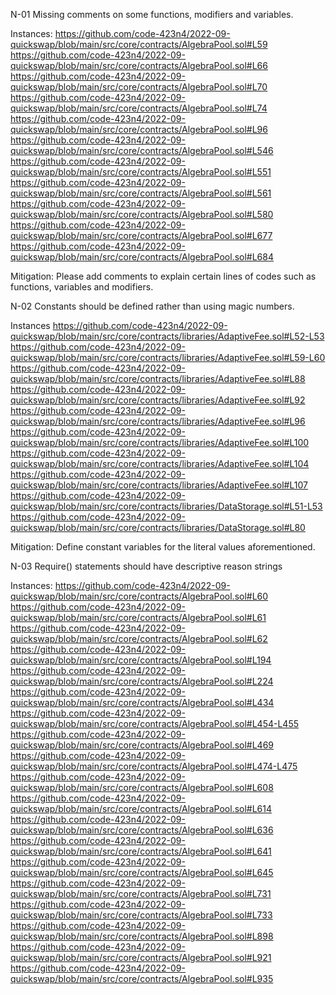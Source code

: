 N-01 Missing comments on some functions, modifiers and variables.

Instances:
https://github.com/code-423n4/2022-09-quickswap/blob/main/src/core/contracts/AlgebraPool.sol#L59
https://github.com/code-423n4/2022-09-quickswap/blob/main/src/core/contracts/AlgebraPool.sol#L66
https://github.com/code-423n4/2022-09-quickswap/blob/main/src/core/contracts/AlgebraPool.sol#L70
https://github.com/code-423n4/2022-09-quickswap/blob/main/src/core/contracts/AlgebraPool.sol#L74
https://github.com/code-423n4/2022-09-quickswap/blob/main/src/core/contracts/AlgebraPool.sol#L96
https://github.com/code-423n4/2022-09-quickswap/blob/main/src/core/contracts/AlgebraPool.sol#L546
https://github.com/code-423n4/2022-09-quickswap/blob/main/src/core/contracts/AlgebraPool.sol#L551
https://github.com/code-423n4/2022-09-quickswap/blob/main/src/core/contracts/AlgebraPool.sol#L561
https://github.com/code-423n4/2022-09-quickswap/blob/main/src/core/contracts/AlgebraPool.sol#L580
https://github.com/code-423n4/2022-09-quickswap/blob/main/src/core/contracts/AlgebraPool.sol#L677
https://github.com/code-423n4/2022-09-quickswap/blob/main/src/core/contracts/AlgebraPool.sol#L684


Mitigation:
Please add comments to explain certain lines of codes such as functions, variables and modifiers.

N-02 Constants should be defined rather than using magic numbers.

Instances
https://github.com/code-423n4/2022-09-quickswap/blob/main/src/core/contracts/libraries/AdaptiveFee.sol#L52-L53
https://github.com/code-423n4/2022-09-quickswap/blob/main/src/core/contracts/libraries/AdaptiveFee.sol#L59-L60
https://github.com/code-423n4/2022-09-quickswap/blob/main/src/core/contracts/libraries/AdaptiveFee.sol#L88
https://github.com/code-423n4/2022-09-quickswap/blob/main/src/core/contracts/libraries/AdaptiveFee.sol#L92
https://github.com/code-423n4/2022-09-quickswap/blob/main/src/core/contracts/libraries/AdaptiveFee.sol#L96
https://github.com/code-423n4/2022-09-quickswap/blob/main/src/core/contracts/libraries/AdaptiveFee.sol#L100
https://github.com/code-423n4/2022-09-quickswap/blob/main/src/core/contracts/libraries/AdaptiveFee.sol#L104
https://github.com/code-423n4/2022-09-quickswap/blob/main/src/core/contracts/libraries/AdaptiveFee.sol#L107
https://github.com/code-423n4/2022-09-quickswap/blob/main/src/core/contracts/libraries/DataStorage.sol#L51-L53
https://github.com/code-423n4/2022-09-quickswap/blob/main/src/core/contracts/libraries/DataStorage.sol#L80

Mitigation:
Define constant variables for the literal values aforementioned.

 N-03 Require() statements should have descriptive reason strings

Instances:
https://github.com/code-423n4/2022-09-quickswap/blob/main/src/core/contracts/AlgebraPool.sol#L60
https://github.com/code-423n4/2022-09-quickswap/blob/main/src/core/contracts/AlgebraPool.sol#L61
https://github.com/code-423n4/2022-09-quickswap/blob/main/src/core/contracts/AlgebraPool.sol#L62
https://github.com/code-423n4/2022-09-quickswap/blob/main/src/core/contracts/AlgebraPool.sol#L194
https://github.com/code-423n4/2022-09-quickswap/blob/main/src/core/contracts/AlgebraPool.sol#L224
https://github.com/code-423n4/2022-09-quickswap/blob/main/src/core/contracts/AlgebraPool.sol#L434
https://github.com/code-423n4/2022-09-quickswap/blob/main/src/core/contracts/AlgebraPool.sol#L454-L455
https://github.com/code-423n4/2022-09-quickswap/blob/main/src/core/contracts/AlgebraPool.sol#L469
https://github.com/code-423n4/2022-09-quickswap/blob/main/src/core/contracts/AlgebraPool.sol#L474-L475
https://github.com/code-423n4/2022-09-quickswap/blob/main/src/core/contracts/AlgebraPool.sol#L608
https://github.com/code-423n4/2022-09-quickswap/blob/main/src/core/contracts/AlgebraPool.sol#L614
https://github.com/code-423n4/2022-09-quickswap/blob/main/src/core/contracts/AlgebraPool.sol#L636
https://github.com/code-423n4/2022-09-quickswap/blob/main/src/core/contracts/AlgebraPool.sol#L641
https://github.com/code-423n4/2022-09-quickswap/blob/main/src/core/contracts/AlgebraPool.sol#L645
https://github.com/code-423n4/2022-09-quickswap/blob/main/src/core/contracts/AlgebraPool.sol#L731
https://github.com/code-423n4/2022-09-quickswap/blob/main/src/core/contracts/AlgebraPool.sol#L733
https://github.com/code-423n4/2022-09-quickswap/blob/main/src/core/contracts/AlgebraPool.sol#L898
https://github.com/code-423n4/2022-09-quickswap/blob/main/src/core/contracts/AlgebraPool.sol#L921
https://github.com/code-423n4/2022-09-quickswap/blob/main/src/core/contracts/AlgebraPool.sol#L935

